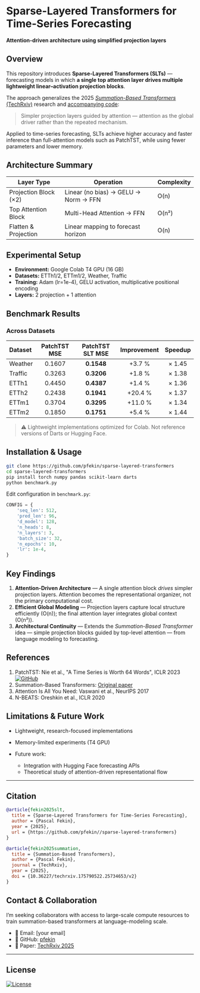 # Sparse-Layered Transformers for Time-Series Forecasting  
**Attention-driven architecture using simplified projection layers**

## Overview

This repository introduces **Sparse-Layered Transformers (SLTs)** — forecasting models in which **a single top attention layer drives multiple lightweight linear–activation projection blocks**.

The approach generalizes the 2025 [*Summation-Based Transformers* (TechRxiv)](https://doi.org/10.36227/techrxiv.175790522.25734653/v2) research and [accompanying code](https://github.com/pfekin/summation-based-transformers):

> Simpler projection layers guided by attention — attention as the global driver rather than the repeated mechanism.

Applied to time-series forecasting, SLTs achieve higher accuracy and faster inference than full-attention models such as PatchTST, while using fewer parameters and lower memory.

## Architecture Summary

| Layer Type | Operation | Complexity |
|-------------|------------|-------------|
| Projection Block (×2) | Linear (no bias) → GELU → Norm → FFN | O(n) |
| Top Attention Block | Multi-Head Attention → FFN | O(n²) |
| Flatten & Projection | Linear mapping to forecast horizon | O(n) |

## Experimental Setup

- **Environment:** Google Colab T4 GPU (16 GB)  
- **Datasets:** ETTh1/2, ETTm1/2, Weather, Traffic  
- **Training:** Adam (lr=1e-4), GELU activation, multiplicative positional encoding  
- **Layers:** 2 projection + 1 attention  

## Benchmark Results

### Across Datasets

| Dataset | PatchTST MSE | PatchTST SLT MSE | Improvement | Speedup |
|:---------|:-------------:|:---------:|:-------------:|:---------:|
| Weather | 0.1607 | **0.1548** | +3.7 % | × 1.45 |
| Traffic | 0.3263 | **0.3206** | +1.8 % | × 1.38 |
| ETTh1 | 0.4450 | **0.4387** | +1.4 % | × 1.36 |
| ETTh2 | 0.2438 | **0.1941** | +20.4 % | × 1.37 |
| ETTm1 | 0.3704 | **0.3295** | +11.0 % | × 1.34 |
| ETTm2 | 0.1850 | **0.1751** | +5.4 % | × 1.44 |

> ⚠️ Lightweight implementations optimized for Colab. Not reference versions of Darts or Hugging Face.

## Installation & Usage

```bash
git clone https://github.com/pfekin/sparse-layered-transformers
cd sparse-layered-transformers
pip install torch numpy pandas scikit-learn darts
python benchmark.py
````

Edit configuration in `benchmark.py`:

```python
CONFIG = {
    'seq_len': 512,
    'pred_len': 96,
    'd_model': 128,
    'n_heads': 8,
    'n_layers': 3,
    'batch_size': 32,
    'n_epochs': 10,
    'lr': 1e-4,
}
```

## Key Findings

1. **Attention-Driven Architecture** — A single attention block *drives* simpler projection layers. Attention becomes the representational organizer, not the primary computational cost.
2. **Efficient Global Modeling** — Projection layers capture local structure efficiently (O(n)); the final attention layer integrates global context (O(n²)).
3. **Architectural Continuity** — Extends the *Summation-Based Transformer* idea — simple projection blocks guided by top-level attention — from language modeling to forecasting.

## References

1. PatchTST: Nie et al., "A Time Series is Worth 64 Words", ICLR 2023 [![GitHub](https://img.shields.io/badge/GitHub-PatchTST-181717?style=for-the-badge&logo=github)](https://github.com/yuqinie98/PatchTST)
2. Summation-Based Transformers: [Original paper](https://doi.org/10.36227/techrxiv.175790522.25734653/v2)
3. Attention Is All You Need: Vaswani et al., NeurIPS 2017
4. N-BEATS: Oreshkin et al., ICLR 2020

## Limitations & Future Work

* Lightweight, research-focused implementations
* Memory-limited experiments (T4 GPU)
* Future work:

  * Integration with Hugging Face forecasting APIs
  * Theoretical study of attention-driven representational flow

---

## Citation

```bibtex
@article{fekin2025slt,
  title = {Sparse-Layered Transformers for Time-Series Forecasting},
  author = {Pascal Fekin},
  year = {2025},
  url = {https://github.com/pfekin//sparse-layered-transformers}
}

@article{fekin2025summation,
  title = {Summation-Based Transformers},
  author = {Pascal Fekin},
  journal = {TechRxiv},
  year = {2025},
  doi = {10.36227/techrxiv.175790522.25734653/v2}
}
```

## Contact & Collaboration

I’m seeking collaborators with access to large-scale compute resources to train summation-based transformers at language-modeling scale.

* 📧 Email: [your email]
* 🐙 GitHub: [pfekin](https://github.com/pfekin)
* 📄 Paper: [TechRxiv 2025](https://doi.org/10.36227/techrxiv.175790522.25734653/v2)

---

## License
[![License](https://img.shields.io/badge/License-Apache%202.0-green.svg)](LICENSE)
